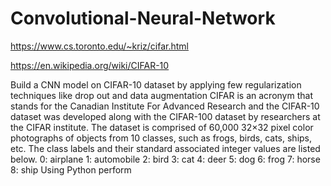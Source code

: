 # Convolutional-Neural-Network

https://www.cs.toronto.edu/~kriz/cifar.html

https://en.wikipedia.org/wiki/CIFAR-10

Build a CNN model on CIFAR-10 dataset by applying few regularization techniques like drop out and data augmentation
CIFAR is an acronym that stands for the Canadian Institute For Advanced Research and the CIFAR-10 dataset was developed along with the CIFAR-100 dataset by researchers at the CIFAR institute.
The dataset is comprised of 60,000 32×32 pixel color photographs of objects from 10 classes, such as frogs, birds, cats, ships, etc. The class labels and their standard associated integer values are listed below.
0: airplane
1: automobile
2: bird
3: cat
4: deer
5: dog
6: frog
7: horse
8: ship
Using Python perform
